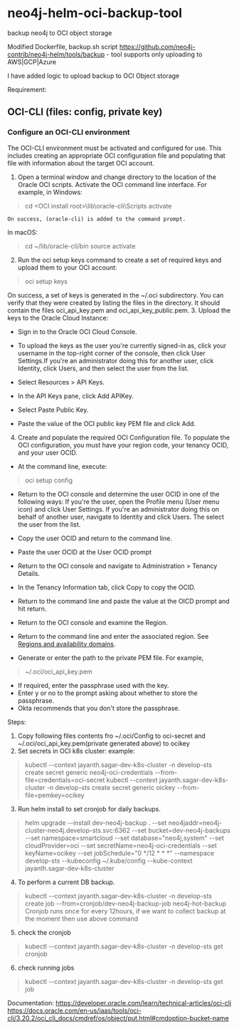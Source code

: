 # neo4j-helm-oci-backup-tool
backup neo4j to OCI object storage

Modified Dockerfile, backup.sh script
https://github.com/neo4j-contrib/neo4j-helm/tools/backup - tool supports only uploading to AWS|GCP|Azure

I have added logic to upload backup to OCI Object storage

Requirement:
## OCI-CLI (files: config, private key)
 ### Configure an OCI-CLI environment
The OCI-CLI environment must be activated and configured for use. This includes creating an appropriate OCI configuration file and populating that file with information about the target OCI account.

1. Open a terminal window and change directory to the location of the Oracle OCI scripts. Activate the OCI command line interface.
For example, in Windows:

> cd \<OCI install root>\lib\oracle-cli\Scripts
activate

	On success, (oracle-cli) is added to the command prompt.
In macOS:
> cd ~/lib/oracle-cli/bin
source activate

2. Run the oci setup keys command to create a set of required keys and upload them to your OCI account:
> oci setup keys

On success, a set of keys is generated in the ~/.oci subdirectory. You can verify that they were created by listing the files in the directory. It should contain the files oci_api_key.pem and oci_api_key_public.pem.
3. Upload the keys to the Oracle Cloud Instance:
 - Sign in to the Oracle OCI Cloud Console.
 - To upload the keys as the user you're currently signed-in as, click your username in the top-right corner of the console, then click User Settings.If you're an administrator doing this for another user, click Identity, click Users, and then select the user from the list.

 - Select Resources > API Keys.
 - In the API Keys pane, click Add APIKey.
 - Select Paste Public Key.
 - Paste the value of the OCI public key PEM file and click Add.
4. Create and populate the required OCI Configuration file. To populate the OCI configuration, you must have your region code, your tenancy OCID, and your user OCID.
 - At the command line, execute:
> oci setup config

 - Return to the OCI console and determine the user OCID in one of the following ways:
 If you're the user, open the Profile menu (User menu icon) and click User Settings. 
 If you're an administrator doing this on behalf of another user, navigate to Identity and click Users. The select the user from the list.

 - Copy the user OCID and return to the command line.
 - Paste the user OCID at the User OCID prompt
 - Return to the OCI console and navigate to Administration > Tenancy Details.
 - In the Tenancy Information tab, click Copy to copy the OCID.
 - Return to the command line and paste the value at the OICD prompt and hit return.
 - Return to the OCI console and examine the Region.
 - Return to the command line and enter the associated region. See [Regions and availability domains](https://docs.oracle.com/en-us/iaas/Content/General/Concepts/regions.htm "Regions and availability domains").
 - Generate or enter the path to the private PEM file. For example, 
>~/.oci/oci_api_key.pem
 - If required, enter the passphrase used with the key.
 - Enter y or no to the prompt asking about whether to store the passphrase.
 - Okta recommends that you don't store the passphrase. 

Steps:
1. Copy following files contents fro ~/.oci/Config to oci-secret and ~/.oci/oci_api_key.pem(private generated above) to ocikey
2. Set secrets in OCI k8s cluster:
example: 
> kubectl --context jayanth.sagar-dev-k8s-cluster -n develop-sts create secret generic neo4j-oci-credentials --from-file=credentials=oci-secret
> kubectl --context jayanth.sagar-dev-k8s-cluster -n develop-sts create secret generic oickey --from-file=pemkey=ocikey
3. Run helm install to set cronjob for daily backups.
> helm upgrade --install dev-neo4j-backup . --set neo4jaddr=neo4j-cluster-neo4j.develop-sts.svc:6362 --set bucket=dev-neo4j-backups --set namespace=smartcloud --set database="neo4j\,system" --set cloudProvider=oci --set secretName=neo4j-oci-credentials --set keyName=ocikey --set jobSchedule="0 */12 * * *" --namespace develop-sts  --kubeconfig ~/.kube/config --kube-context jayanth.sagar-dev-k8s-cluster
4. To perform a current DB backup.
> kubectl --context jayanth.sagar-dev-k8s-cluster -n develop-sts create job --from=cronjob/dev-neo4j-backup-job neo4j-hot-backup
Cronjob runs once for every 12hours, if we want to collect backup at the moment then use above command 
5. check the cronjob
> kubectl --context jayanth.sagar-dev-k8s-cluster -n develop-sts get cronjob
6. check running jobs
> kubectl --context jayanth.sagar-dev-k8s-cluster -n develop-sts get job


Documentation:
https://developer.oracle.com/learn/technical-articles/oci-cli
https://docs.oracle.com/en-us/iaas/tools/oci-cli/3.20.2/oci_cli_docs/cmdref/os/object/put.html#cmdoption-bucket-name
